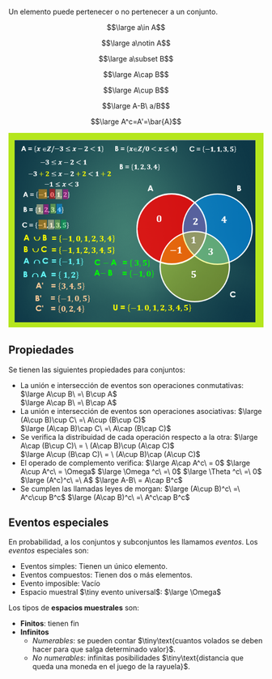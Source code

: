 Un elemento puede pertenecer o no pertenecer a un conjunto.    

$$\large a\in A$$    

$$\large a\notin A$$   

$$\large a\subset B$$   

$$\large A\cap B$$   

$$\large A\cup B$$   

$$\large A-B\ a/B$$  

$$\large A^c=A'=\bar{A}$$  

![](../../0media/Estadistica/Diagramas.png)

## Propiedades
Se tienen las siguientes propiedades para conjuntos:
- La unión e intersección de eventos son operaciones conmutativas:
      $\large A\cup B\ =\ B\cup A$   
      $\large A\cap B\ =\ B\cap A$
- La unión e intersección de eventos son operaciones asociativas:
      $\large (A\cup B)\cup C\ =\ A\cup (B\cup C)$  
      $\large (A\cap B)\cap C\ =\ A\cap (B\cap C)$  
- Se verifica la distribuidad de cada operación respecto a la otra:
      $\large A\cap (B\cup C)\ = \ (A\cap B)\cup (A\cap C)$  
      $\large A\cup (B\cap C)\ = \ (A\cup B)\cap (A\cup C)$  
- El operado de complemento verifica:
      $\large A\cap A^c\ = 0$
      $\large A\cup A^c\ = \Omega$
      $\large \Omega ^c\ =\ 0$
      $\large \Theta ^c\ =\ 0$
      $\large (A^c)^c\ =\ A$
      $\large A-B\ = A\cap B^c$
- Se cumplen las llamadas leyes de morgan:
      $\large (A\cup B)^c\ =\ A^c\cup B^c$
      $\large (A\cap B)^c\ =\ A^c\cap B^c$
## Eventos especiales
En probabilidad, a los conjuntos y  subconjuntos les llamamos *eventos*. Los *eventos* especiales son:
- Eventos simples:
      Tienen un único elemento.
- Eventos compuestos:
      Tienen dos o más elementos.
- Evento imposible:
    Vacío
- Espacio muestral $\tiny evento universal$:
      $\large \Omega$

Los tipos de **espacios muestrales** son:
- **Finitos**: tienen fin
- **Infinitos**
    - *Numerables*: se pueden contar $\tiny\text{cuantos volados se deben hacer para que salga determinado valor}$.
    - *No numerables*: infinitas posibilidades $\tiny\text{distancia que queda una moneda en el juego de la rayuela}$.